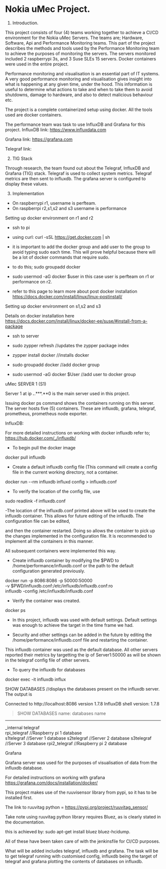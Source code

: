 # Nokia  uMec Project.

1. Introduction.

This project consists of four (4) teams working together to achieve a CI/CD environment for the Nokia uMec Servers.
The teams are; Hardware, Software, Api and Performance Monitoring teams. 
This part of the project describes the methods and tools used by the Performance Monitoring team to achieve the purposes of monitoring the servers.
The servers monitored included 2 raspberrypi 3s, and 3 Suse SLEs 15 servers. Docker containers were used in the entire project.

Performance monitoring and visualisation is an essential part of IT systems. A very good performance monitoring and visualisation gives insight into 
what is happening at any given time, under the hood. This information is useful to determine what actions to take and when to take them to avoid shutdowns,
damage to hardware, and also to detect malicious behaviour etc. 

The project is a complete containerized setup using docker. All the tools used are docker containers.

The performance team was task to use InfluxDB and Grafana for this project.
InfluxDB
link: https://www.influxdata.com

Grafana
link: https://grafana.com 

Telegraf
link:


2. TIG Stack

Through research, the team found out about the Telegraf, InfluxDB and Grafana (TIG) stack. 
Telegraf is used to collect system metrics. Telegraf metrics are then sent to influxdb. The grafana server is configured to display these values.
 

3. Implementation

- On raspberrypi r1, username is perfteam.
- On raspberrpi r2,s1,s2 and s3  username is performance

Setting up docker environment on r1 and r2

- ssh to pi

- using curl: curl -sSL https://get.docker.com | sh 

- it is important to add the docker group and add user to the group to avoid typing sudo each time. This will prove helpful because there will be a lot of docker commands that require sudo.

- to do this; sudo groupadd docker

- sudo usermod -aG docker $user in this case user is perfteam on r1 or performance on r2.

- refer to this page to learn more about post docker installation https://docs.docker.com/install/linux/linux-postinstall/

 
Setting up docker environment on s1,s2 and s3

Details on docker installation here https://docs.docker.com/install/linux/docker-ee/suse/#install-from-a-package

- ssh to server

- sudo zypper refresh //updates the zypper package index

- zypper install docker //installs docker

- sudo groupadd docker //add docker group

- sudo usermod -aG docker $User //add user to docker group


uMec SERVER 1 (S1)

Server 1 at ip ***.***.***.**0 is the main server used in this project. 

Issuing docker ps command shows the containers running on this server. The server hosts five (5) containers. These are influxdb, grafana, telegraf, prometheus, prometheus node exporter.

InfluxDB:

For more detailed instructions on working with docker influxdb refer to; https://hub.docker.com/_/influxdb/

- To begin pull the docker image

docker pull influxdb

- Create a default influxdb config file (This command will create a config file in the current working directory, not a container.

docker run --rm influxdb influxd config > influxdb.conf

- To verify the location of the config file, use

sudo readlink -f influxdb.conf 

-The location of the influxdb.conf printed above will be used to create the influxdb container. This allows for future editing of the influxdb. The configuration file can be edited,

and then the container restarted. Doing so allows the container to pick up the changes implemented in the configuration file. It is recommended to implement all the containers in this manner.

 All subsequent containers were implemented this way.

- Create influxdb container by modifying the $PWD to /home/performance/influxdb.conf or the path to the default configuration generated previously. 

docker run -p 8086:8086 -p 50000:50000 \
      -v $PWD/influxdb.conf:/etc/influxdb/influxdb.conf:ro \
      influxdb -config /etc/influxdb/influxdb.conf

- Verify the container was created.

docker ps

- In this project, influxdb was used with default settings. Default settings was enough to achieve the target in the time frame we had. 

- Security and other settings can be added in the future by editing the /home/performance/influxdb.conf file and restarting the container.

This influxdb container was used as the default database. All other servers reported their metrics by targetting the ip of Server1:50000 as will be shown in the telegraf config file of other servers.

- To query the influxdb for databases

docker exec -it influxdb influx 

SHOW DATABASES //displays the databases present on the influxdb server. The output is

Connected to http://localhost:8086 version 1.7.8
InfluxDB shell version: 1.7.8
> SHOW DATABASES
name: databases
name
----
_internal
telegraf	 
rpi_telegraf	//Raspberry pi 1 database	  	
s1telegraf	//Server 1 database
s2telegraf	//Server 2 database
s3telegraf	//Server 3 database
rpi2_telegraf	//Raspberry pi 2 database


Grafana

Grafana server was used for the purposes of visualisation of data from the influxdb database. 

For detailed instructions on working with grafana https://grafana.com/docs/installation/docker/























This project makes use of the ruuvisensor library from pypi, so it has to be installed first.

The link to ruuvitag python = https://pypi.org/project/ruuvitag_sensor/

Take note using ruuvitag python library requires Bluez, as is clearly stated in the documentation.

this is achieved by: sudo apt-get install bluez bluez-hcidump.

All of these have been taken care of with the jenkinsfile for CI/CD purposes. 

What will be added includes telegraf, influxdb and grafana. The task will be to get telegraf running with customised config, influxdb being the target of telegraf and grafana plotting the contents of databases on influxdb.


